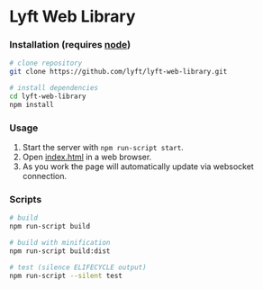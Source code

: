 # Lyft Web Library

### Installation (requires [node](https://nodejs.org))

```bash
# clone repository
git clone https://github.com/lyft/lyft-web-library.git

# install dependencies
cd lyft-web-library
npm install
```

### Usage

1. Start the server with `npm run-script start`.
2. Open [index.html](http://localhost:8080/webpack-dev-server/) in a web browser.
3. As you work the page will automatically update via websocket connection.

### Scripts
```bash
# build
npm run-script build

# build with minification
npm run-script build:dist

# test (silence ELIFECYCLE output)
npm run-script --silent test
```
